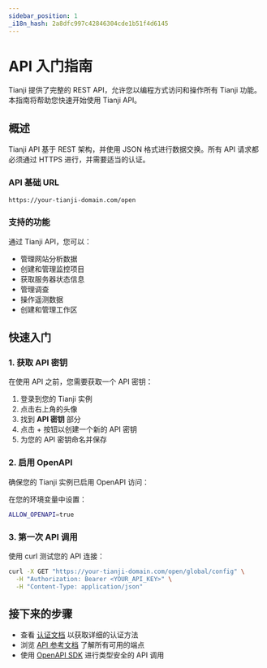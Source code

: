 ```yaml
---
sidebar_position: 1
_i18n_hash: 2a8dfc997c42846304cde1b51f4d6145
---
```

# API 入门指南

Tianji 提供了完整的 REST API，允许您以编程方式访问和操作所有 Tianji 功能。本指南将帮助您快速开始使用 Tianji API。

## 概述

Tianji API 基于 REST 架构，并使用 JSON 格式进行数据交换。所有 API 请求都必须通过 HTTPS 进行，并需要适当的认证。

### API 基础 URL

```bash
https://your-tianji-domain.com/open
```

### 支持的功能

通过 Tianji API，您可以：

- 管理网站分析数据
- 创建和管理监控项目
- 获取服务器状态信息
- 管理调查
- 操作遥测数据
- 创建和管理工作区

## 快速入门

### 1. 获取 API 密钥

在使用 API 之前，您需要获取一个 API 密钥：

1. 登录到您的 Tianji 实例
2. 点击右上角的头像
3. 找到 **API 密钥** 部分
4. 点击 + 按钮以创建一个新的 API 密钥
5. 为您的 API 密钥命名并保存

### 2. 启用 OpenAPI

确保您的 Tianji 实例已启用 OpenAPI 访问：

在您的环境变量中设置：
```bash
ALLOW_OPENAPI=true
```

### 3. 第一次 API 调用

使用 curl 测试您的 API 连接：

```bash
curl -X GET "https://your-tianji-domain.com/open/global/config" \
  -H "Authorization: Bearer <YOUR_API_KEY>" \
  -H "Content-Type: application/json"
```

## 接下来的步骤

- 查看 [认证文档](./authentication.md) 以获取详细的认证方法
- 浏览 [API 参考文档](/api) 了解所有可用的端点
- 使用 [OpenAPI SDK](./openapi-sdk.md) 进行类型安全的 API 调用
